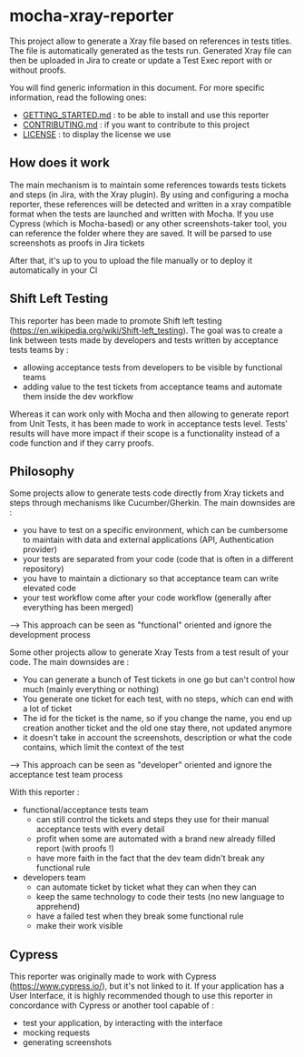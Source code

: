 # mocha-xray-reporter

This project allow to generate a Xray file based on references in tests titles. The file is automatically generated as the tests run.
Generated Xray file can then be uploaded in Jira to create or update a Test Exec report with or without proofs.

You will find generic information in this document. For more specific information, read the following ones:

- [GETTING_STARTED.md](https://github.com/Enedis-OSS/mocha-xray-reporter/blob/main/GETTING_STARTED.md) : to be able to install and use this reporter
- [CONTRIBUTING.md](https://github.com/Enedis-OSS/mocha-xray-reporter/blob/main/CONTRIBUTING.md) : if you want to contribute to this project
- [LICENSE](https://github.com/Enedis-OSS/mocha-xray-reporter/blob/main/LICENSE) : to display the license we use

## How does it work

The main mechanism is to maintain some references towards tests tickets and steps (in Jira, with the Xray plugin). By using and configuring
a mocha reporter, these references will be detected and written in a xray compatible format when the tests are launched and written with
Mocha. If you use Cypress (which is Mocha-based) or any other screenshots-taker tool, you can reference the folder where they are saved. It
will be parsed to use screenshots as proofs in Jira tickets

After that, it's up to you to upload the file manually or to deploy it automatically in your CI

## Shift Left Testing

This reporter has been made to promote Shift left testing (https://en.wikipedia.org/wiki/Shift-left_testing). The goal was to create a link
between tests made by developers and tests written by acceptance tests teams by :

- allowing acceptance tests from developers to be visible by functional teams
- adding value to the test tickets from acceptance teams and automate them inside the dev workflow

Whereas it can work only with Mocha and then allowing to generate report from Unit Tests, it has been made to work in acceptance tests
level. Tests' results will have more impact if their scope is a functionality instead of a code function and if they carry proofs.

## Philosophy

Some projects allow to generate tests code directly from Xray tickets and steps through mechanisms like Cucumber/Gherkin. The main downsides
are :

- you have to test on a specific environment, which can be cumbersome to maintain with data and external applications (API, Authentication
  provider)
- your tests are separated from your code (code that is often in a different repository)
- you have to maintain a dictionary so that acceptance team can write elevated code
- your test workflow come after your code workflow (generally after everything has been merged)

--> This approach can be seen as "functional" oriented and ignore the development process

Some other projects allow to generate Xray Tests from a test result of your code. The main downsides are :

- You can generate a bunch of Test tickets in one go but can't control how much (mainly everything or nothing)
- You generate one ticket for each test, with no steps, which can end with a lot of ticket
- The id for the ticket is the name, so if you change the name, you end up creation another ticket and the old one stay there, not updated
  anymore
- it doesn't take in account the screenshots, description or what the code contains, which limit the context of the test

--> This approach can be seen as "developer" oriented and ignore the acceptance test team process

With this reporter :

- functional/acceptance tests team
  - can still control the tickets and steps they use for their manual acceptance tests with every detail
  - profit when some are automated with a brand new already filled report (with proofs !)
  - have more faith in the fact that the dev team didn't break any functional rule
- developers team
  - can automate ticket by ticket what they can when they can
  - keep the same technology to code their tests (no new language to apprehend)
  - have a failed test when they break some functional rule
  - make their work visible

## Cypress

This reporter was originally made to work with Cypress (https://www.cypress.io/), but it's not linked to it. If your application has a User
Interface, it is highly recommended though to use this reporter in concordance with Cypress or another tool capable of :

- test your application, by interacting with the interface
- mocking requests
- generating screenshots
